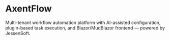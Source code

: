 # AxentFlow
Multi-tenant workflow automation platform with AI-assisted configuration, plugin-based task execution, and Blazor/MudBlazor frontend — powered by JessenSoft.
